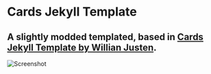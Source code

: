 # Cards Jekyll Template

## A slightly modded templated, based in [Cards Jekyll Template by Willian Justen](https://github.com/willianjusten/cards-jekyll-template).

![Screenshot](screenshot.png)
